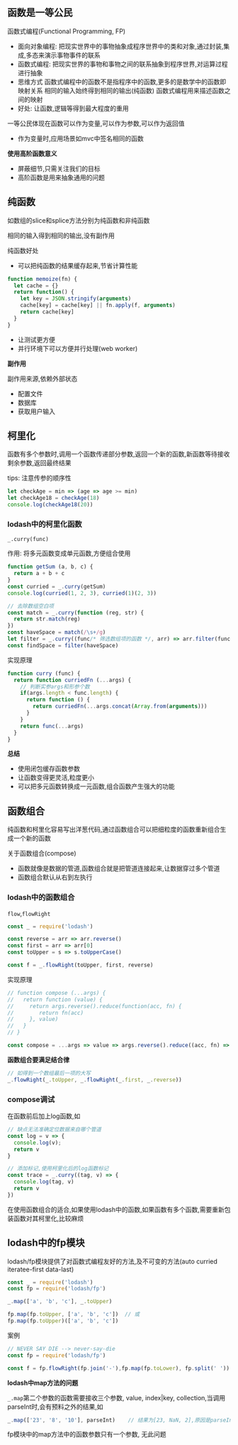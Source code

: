 ## 函数是一等公民

函数式编程(Functional Programming, FP)
- 面向对象编程: 把现实世界中的事物抽象成程序世界中的类和对象,通过封装,集成,多态来演示事物事件的联系
- 函数式编程: 把现实世界的事物和事物之间的联系抽象到程序世界,对运算过程进行抽象
- 思维方式
  函数式编程中的函数不是指程序中的函数,更多的是数学中的函数即映射关系
  相同的输入始终得到相同的输出(纯函数)
  函数式编程用来描述函数之间的映射
- 好处: 让函数,逻辑等得到最大程度的重用

一等公民体现在函数可以作为变量,可以作为参数,可以作为返回值
- 作为变量时,应用场景如mvc中签名相同的函数

**使用高阶函数意义**

- 屏蔽细节,只需关注我们的目标
- 高阶函数是用来抽象通用的问题

## 纯函数

如数组的slice和splice方法分别为纯函数和非纯函数

相同的输入得到相同的输出,没有副作用

纯函数好处

- 可以把纯函数的结果缓存起来,节省计算性能
```javascript
function memoize(fn) {
  let cache = {}
  return function() {
    let key = JSON.stringify(arguments)
    cache[key] = cache[key] || fn.apply(f, arguments)
    return cache[key]
  }
}
```
- 让测试更方便
- 并行环境下可以方便并行处理(web worker)

**副作用**

副作用来源,依赖外部状态

- 配置文件
- 数据库
- 获取用户输入

## 柯里化

函数有多个参数时,调用一个函数传递部分参数,返回一个新的函数,新函数等待接收剩余参数,返回最终结果

tips: 注意传参的顺序性

```javascript
let checkAge = min => (age => age >= min)
let checkAge18 = checkAge(18)
console.log(checkAge18(20))

```

### lodash中的柯里化函数

`_.curry(func)`

作用: 将多元函数变成单元函数,方便组合使用

```javascript
function getSum (a, b, c) {
  return a + b + c
}
const curried = _.curry(getSum)
console.log(curried(1, 2, 3), curried(1)(2, 3))

// 去除数组空白项
const match = _.curry(function (reg, str) {
  return str.match(reg)
})
const haveSpace = match(/\s+/g)
let filter = _.curry((func/* 筛选数组项的函数 */, arr) => arr.filter(func))
const findSpace = filter(haveSpace)
```

实现原理

```javascript
function curry (func) {
  return function curriedFn (...args) {
    // 判断实参args和形参个数
    if(args.length < func.length) {
      return function () {
        return curriedFn(...args.concat(Array.from(arguments)))
      }
    }
    return func(...args)
  }
}
```

**总结**

- 使用闭包缓存函数参数
- 让函数变得更灵活,粒度更小
- 可以把多元函数转换成一元函数,组合函数产生强大的功能

## 函数组合

纯函数和柯里化容易写出洋葱代码,通过函数组合可以把细粒度的函数重新组合生成一个新的函数

关于函数组合(compose)

- 函数就像是数据的管道,函数组合就是把管道连接起来,让数据穿过多个管道
- 函数组合默认从右到左执行

### lodash中的函数组合

`flow`,`flowRight`

```javascript
const _ = require('lodash')

const reverse = arr => arr.reverse()
const first = arr => arr[0]
const toUpper = s => s.toUpperCase()

const f = _.flowRight(toUpper, first, reverse)
```

实现原理

```javascript
// function compose (...args) {
//   return function (value) {
//     return args.reverse().reduce(function(acc, fn) {
//        return fn(acc)
//     }, value)
//   }
// }

const compose = ...args => value => args.reverse().reduce((acc, fn) => fn(acc), value)
```

**函数组合要满足结合律**

```javascript
// 如得到一个数组最后一项的大写
_.flowRight(_.toUpper, _.flowRight(_.first, _.reverse))
```

### compose调试

在函数前后加上log函数,如

```javascript
// 缺点无法准确定位数据来自哪个管道
const log = v => {
  console.log(v);
  return v
}

// 添加标记,使用柯里化后的log函数标记
const trace = _.curry((tag, v) => {
  console.log(tag, v)
  return v
})
```

在使用函数组合的适合,如果使用lodash中的函数,如果函数有多个函数,需要重新包装函数对其柯里化,比较麻烦

## lodash中的fp模块

lodash/fp模块提供了对函数式编程友好的方法,及不可变的方法(auto curried iteratee-first data-last)

```javascript
const _ = require('lodash')
const fp = require('lodash/fp')

_.map(['a', 'b', 'c'], _.toUpper)

fp.map(fp.toUpper, ['a', 'b', 'c'])  // 或
fp.map(fp.toUpper)(['a', 'b', 'c'])
```

案例

```javascript
// NEVER SAY DIE --> never-say-die
const fp = require('lodash/fp')

const f = fp.flowRight(fp.join('-'),fp.map(fp.toLower), fp.split(' '))
```

**lodash中map方法的问题**

`_.map`第二个参数的函数需要接收三个参数, value, index|key, collection,当调用parseInt时,会有预料之外的结果,如

```javascript
_.map(['23', '8', '10'], parseInt)    // 结果为[23, NaN, 2],原因是parseInt第二参数为进制
```

fp模块中的map方法中的函数参数只有一个参数, 无此问题